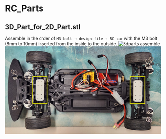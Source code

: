 # RC_Parts

## 3D_Part_for_2D_Part.stl
Assemble in the order of
`M3 bolt → design file → RC car`
with the M3 bolt (8mm to 10mm) inserted from the inside to the outside.
![3dparts assemble](./Reference_Images/001_3D_Part_assemble.png)
![after assemble 3d parts](./Reference_Images/002_after_assemble_3D_Part.jpg)